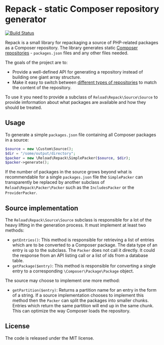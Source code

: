 # Repack - static Composer repository generator

[![Build Status](https://travis-ci.org/reload/repack.svg?branch=master)](https://travis-ci.org/reload/repack)

Repack is a small library for repackaging a source of PHP-related packages as a Composer repository. The library generates static [Composer repositories](https://getcomposer.org/doc/05-repositories.md) - `packages.json` files and any other files needed.

The goals of the project are to:

* Provide a well-defined API for generating a repository instead of building one giant array structure.
* Make it easy to switch between [different types of repositories](https://getcomposer.org/doc/05-repositories.md#composer) to match the content of the repository.

To use it you need to provide a subclass of `Reload\Repack\Source\Source` to provide imformation about what packages are available and how they should be treated.

## Usage

To generate a simple `packages.json` file containing all Composer packages in a source:

```php
$source = new \Custom\Source();
$dir = "/some/output/directory";
$packer = new \Reload\Repack\SimplePacker($source, $dir);
$packer->generate();
```

If the number of packages in the source grows beyond what is recommendable for a single `packages.json` file the `SimplePacker` can transparently be replaced by another subclass of `Reload\Repack\Packer\Packer` such as the `IncludesPacker` or the `ProviderPacker`.

## Source implementation

The `Reload\Repack\Source\Source` subclass is responsible for a lot of the heavy lifting in the generation process. It must implement at least two methods:

* `getEntries()`: This method is responsible for retrieving a list of entries which are to be converted to a Composer package. The data type of an entry is up to the subclass. The `Packer` does not call it directly. It could the response from an API listing call or a list of ids from a database table. 
* `getPackage($entry)`: This method is responsible for converting a single entry to a corresponding `\Composer\Package\Package` object.

The source may choose to implement one more method:

* `getPartition($entry)`: Returns a partition name for an entry in the form of a string. If a source implementation chooses to implement this method then the `Packer` can split the packages into smaller chunks. Entries which return the same partition will end up in the same chunk. This can optimize the way Composer loads the repository.

## License

The code is released under the MIT license.
